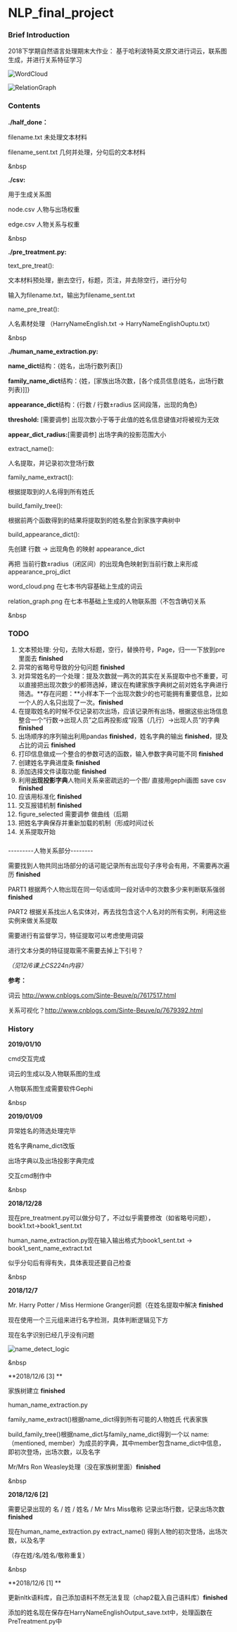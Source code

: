 # NLP_final_project

### Brief Introduction
2018下学期自然语言处理期末大作业：
基于哈利波特英文原文进行词云，联系图生成，并进行关系特征学习

![WordCloud](https://github.com/KaLuLas/NLPproject/blob/master/word_cloud.png?raw=true)

![RelationGraph](https://github.com/KaLuLas/NLPproject/blob/master/relation_graph.png?raw=true)



### Contents

**./half_done：**

filename.txt 未处理文本材料

filename_sent.txt 几何并处理，分句后的文本材料

&nbsp

**./csv:**

用于生成关系图

node.csv 人物与出场权重

edge.csv 人物关系与权重

&nbsp

**./pre_treatment.py:** 

text_pre_treat():

文本材料预处理，删去空行，标题，页注，并去除空行，进行分句

输入为filename.txt，输出为filename_sent.txt

name_pre_treat():

人名素材处理 （HarryNameEnglish.txt -> HarryNameEnglishOuptu.txt）

&nbsp

**./human_name_extraction.py:** 

**name_dict**结构：{姓名，出场行数列表[]}

**family_name_dict**结构：{姓，[家族出场次数，[各个成员信息(姓名，出场行数列表)]]}

**appearance_dict**结构：{行数 / 行数±radius 区间段落，出现的角色}

**threshold:** [需要调参] 出现次数小于等于此值的姓名信息键值对将被视为无效

**appear_dict_radius:**[需要调参] 出场字典的投影范围大小

extract_name():

人名提取，并记录初次登场行数

family_name_extract():

根据提取到的人名得到所有姓氏

build_family_tree():

根据前两个函数得到的结果将提取到的姓名整合到家族字典树中

build_appearance_dict():

先创建 行数 -> 出现角色 的映射 appearance_dict

再把 当前行数±radius（闭区间）的出现角色映射到当前行数上来形成 appearance_proj_dict



word_cloud.png 在七本书内容基础上生成的词云

relation_graph.png 在七本书基础上生成的人物联系图（不包含确切关系

&nbsp

### TODO

1. 文本预处理: 分句，去除大标题，空行，替换符号，Page，归一一下放到pre里面去 **finished**
2. 异常的省略号导致的分句问题 **finished**
3. 对异常姓名的一个处理：提及次数就一两次的其实在关系提取中也不重要，可以直接把出现次数少的都筛选掉，建议在构建家族字典树之前对姓名字典进行筛选。**存在问题：**小样本下一个出现次数少的也可能拥有重要信息，比如一个人的人名只出现了一次。**finished**
4. 在提取姓名的时候不仅记录初次出场，应该记录所有出场，根据这些出场信息整合一个“行数->出现人员”之后再投影成“段落（几行）->出现人员”的字典 **finished**
5. 出场顺序的序列输出利用pandas **finished**，姓名字典的输出 **finished**，提及占比的词云 **finished**
6. 打印信息做成一个整合的参数可选的函数，输入参数字典可能不同 **finished**
7. 创建姓名字典进度条 **finished**
8. 添加选择文件读取功能 **finished**
9. 利用**出现投影字典**人物间关系亲密疏远的一个图/ 直接用gephi画图 save csv **finished**
10. 应该用标准化 **finished**
11. 交互报错机制 **finished**
12. figure_selected 需要调参 做曲线（后期
13. 把姓名字典保存并重新加载的机制（形成时间过长
14. 关系提取开始



### 

---------人物关系部分--------

需要找到人物共同出场部分的话可能记录所有出现句子序号会有用，不需要再次遍历 **finished**

PART1 根据两个人物出现在同一句话或同一段对话中的次数多少来判断联系强弱 **finished**

PART2 根据关系找出人名实体对，再去找包含这个人名对的所有实例，利用这些实例来做关系提取

需要进行有监督学习，特征提取可以考虑使用词袋

进行文本分类的特征提取需不需要去掉上下引号？

<i>（见12/6课上CS224n内容）</i>

**参考：**

词云 http://www.cnblogs.com/Sinte-Beuve/p/7617517.html

关系可视化？http://www.cnblogs.com/Sinte-Beuve/p/7679392.html



### History

**2019/01/10**

cmd交互完成

词云的生成以及人物联系图的生成

人物联系图生成需要软件Gephi

&nbsp

**2019/01/09**

异常姓名的筛选处理完毕

姓名字典name_dict改版

出场字典以及出场投影字典完成

交互cmd制作中

&nbsp

**2018/12/28**

现在pre_treatment.py可以做分句了，不过似乎需要修改（如省略号问题），book1.txt->book1_sent.txt

human_name_extraction.py现在输入输出格式为book1_sent.txt -> book1_sent_name_extract.txt

似乎分句后有得有失，具体表现还要自己检查

&nbsp

**2018/12/7**

Mr. Harry Potter / Miss Hermione Granger问题（在姓名提取中解决 **finished**

现在使用一个三元组来进行名字检测，具体判断逻辑见下方

现在名字识别已经几乎没有问题

![name_detect_logic](https://github.com/KaLuLas/NLPproject/blob/master/name_detect_logic.jpg?raw=true)

&nbsp

**2018/12/6 [3] **

家族树建立 **finished**

human_name_extraction.py 

family_name_extract()根据name_dict得到所有可能的人物姓氏 代表家族

build_family_tree()根据name_dict与family_name_dict得到一个以 name:（mentioned, member）为成员的字典，其中member包含name_dict中信息，即初次登场，出场次数，以及名字

Mr/Mrs Ron Weasley处理（没在家族树里面）**finished**

&nbsp

**2018/12/6 [2]**

需要记录出现的 名 / 姓 / 姓名 / Mr Mrs Miss敬称 记录出场行数，记录出场次数 **finished**

现在human_name_extraction.py extract_name() 得到人物的初次登场，出场次数，以及名字

（存在姓/名/姓名/敬称重复）

&nbsp

**2018/12/6 [1] **

更新nltk语料库，自己添加语料不然无法复现（chap2载入自己语料库）**finished**

添加的姓名现在保存在HarryNameEnglishOutput_save.txt中，处理函数在PreTreatment.py中


